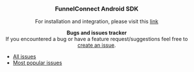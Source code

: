 <div align="center">


### FunnelConnect Android SDK

For installation and integration, please visit this [link](https://docs.teavaro.com/documentation/)

**Bugs and issues tracker**  
If you encountered a bug or have a feature request/suggestions feel free to [create an issue](https://github.com/Teavaro/FunnelConnect-Mobile-SDK-Tracker/issues/new).
</div>

* [All issues](https://github.com/Teavaro/FunnelConnect-Mobile-SDK-Tracker/issues)
* [Most popular issues](https://github.com/Teavaro/FunnelConnect-Mobile-SDK-Tracker/issues?q=is%3Aissue+is%3Aopen+sort%3Areactions-%2B1-desc)


